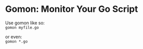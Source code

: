 # Gomon: Monitor Your Go Script

Use gomon like so:  
`gomon myfile.go`  

or even:  
`gomon *.go`



